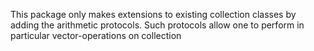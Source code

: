 This package only makes extensions to existing collection classes by adding the arithmetic protocols. 
Such protocols allow one to perform in particular vector-operations on collection